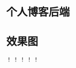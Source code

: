 # 个人博客后端
# 效果图
！[](https://github.com/IABQL/image/blob/main/%E9%A6%96%E9%A1%B5.png)
！[](https://github.com/IABQL/image/blob/main/%E6%90%9C%E7%B4%A2.png)
！[](https://github.com/IABQL/image/blob/main/%E5%86%85%E5%AE%B9.png)
！[](https://github.com/IABQL/image/blob/main/%E5%90%8E%E5%8F%B0.png)
！[](https://github.com/IABQL/image/blob/main/%E5%90%8E%E5%8F%B02.png)

